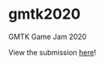 # gmtk2020
GMTK Game Jam 2020

View the submission [here](https://satriali.itch.io/bomb-billiards)!
